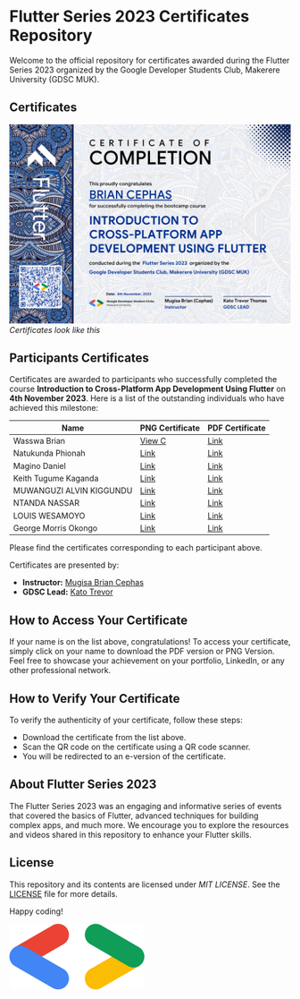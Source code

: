 # Flutter Series 2023 Certificates Repository

Welcome to the official repository for certificates awarded during the Flutter Series 2023 organized by the Google Developer Students Club, Makerere University (GDSC MUK).

## Certificates

![Sample Flutter Certificate](https://raw.githubusercontent.com/capps096github/certificates_flutter_series_23/main/Flutter%20Certificates.png)
*Certificates look like this*

## Participants Certificates

Certificates are awarded to participants who successfully completed the course **Introduction to Cross-Platform App Development Using Flutter** on **4th November 2023**. Here is a list of the outstanding individuals who have achieved this milestone:

| Name                     | PNG Certificate | PDF Certificate |
|--------------------------|-----------------|-----------------|
| Wasswa Brian             | [View C](#)      | [Link](#)      |
| Natukunda Phionah        | [Link](#)      | [Link](#)      |
| Magino Daniel            | [Link](#)      | [Link](#)      |
| Keith Tugume Kaganda    | [Link](#)      | [Link](#)      |
| MUWANGUZI ALVIN KIGGUNDU | [Link](#)      | [Link](#)      |
| NTANDA NASSAR            | [Link](#)      | [Link](#)      |
| LOUIS WESAMOYO           | [Link](#)      | [Link](#)      |
| George Morris Okongo     | [Link](#)      | [Link](#)      |

Please find the certificates corresponding to each participant above.

Certificates are presented by:

- **Instructor:** [Mugisa Brian Cephas](https://twitter.com/xephas_official)
- **GDSC Lead:** [Kato Trevor](https://twitter.com/KatoTrevor)

## How to Access Your Certificate

If your name is on the list above, congratulations! To access your certificate, simply click on your name to download the PDF version or PNG Version. Feel free to showcase your achievement on your portfolio, LinkedIn, or any other professional network.

## How to Verify Your Certificate

To verify the authenticity of your certificate, follow these steps:

- Download the certificate from the list above.
- Scan the QR code on the certificate using a QR code scanner.
- You will be redirected to an e-version of the certificate.

## About Flutter Series 2023

The Flutter Series 2023 was an engaging and informative series of events that covered the basics of Flutter, advanced techniques for building complex apps, and much more. We encourage you to explore the resources and videos shared in this repository to enhance your Flutter skills.

## License

This repository and its contents are licensed under *MIT LICENSE*. See the [LICENSE](https://github.com/capps096github/certificates_flutter_series_23/blob/main/LICENSE.md) file for more details.

Happy coding!

![GDSC](GDSC%20Bracket.png)

